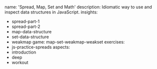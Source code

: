 name: 'Spread, Map, Set and Math'
description: Idiomatic way to use and inspect data structures in JavaScript.
insights:
  - spread-part-1
  - spread-part-2
  - map-data-structure
  - set-data-structure
  - weakmap
game: map-set-weakmap-weakset
exercises:
  - js-practice-spreads
aspects:
  - introduction
  - deep
  - workout
 
